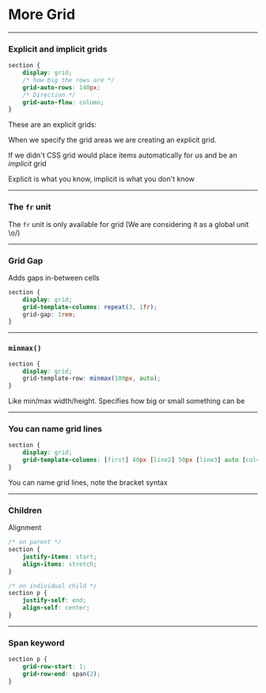 # More Grid

---

### Explicit and implicit grids


```css
section {
    display: grid;
    /* how big the rows are */
    grid-auto-rows: 140px;
    /* Direction */
    grid-auto-flow: column;
}
```


These are an explicit grids:

When we specify the grid areas we are creating an explicit grid.

If we didn't CSS grid would place items automatically for us and be an _implicit_ grid

Explicit is what you know, implicit is what you don't know


---

### The `fr` unit

The `fr` unit is only available for grid
(We are considering it as a global unit \o/)


---

### Grid Gap

Adds gaps in-between cells

```css
section {
    display: grid;
    grid-template-columns: repeat(3, 1fr);
    grid-gap: 1rem;
}
```

---

### `minmax()`

```css
section {
    display: grid;
    grid-template-row: minmax(100px, auto);
}
```

Like min/max width/height. Specifies how big or small something can be

---

### You can name grid lines

```css
section {
    display: grid;
    grid-template-columns: [first] 40px [line2] 50px [line3] auto [col4-start] 50px [five] 40px [end];
}
```

You can name grid lines, note the bracket syntax

---

### Children

Alignment

```css
/* on parent */
section {
    justify-items: start;
    align-items: stretch;
}

/* on individual child */
section p {
    justify-self: end;
    align-self: center;
}
```
---

### Span keyword

```css
section p {
    grid-row-start: 1;
    grid-row-end: span(2);
}
```
